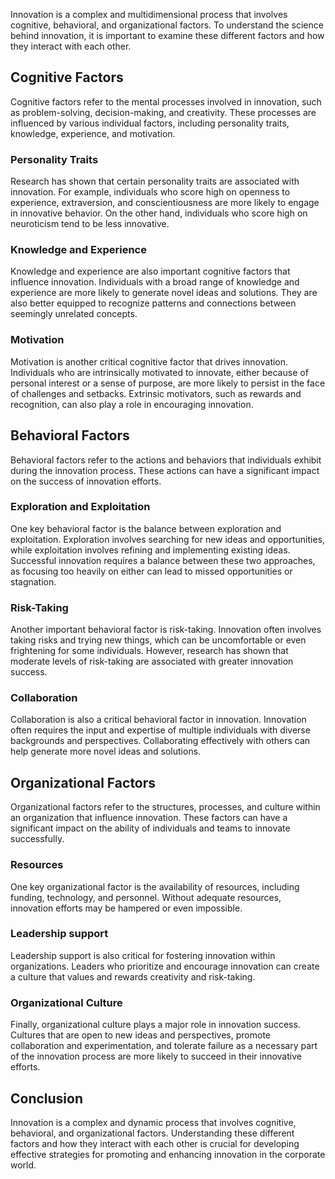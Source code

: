 
Innovation is a complex and multidimensional process that involves cognitive, behavioral, and organizational factors. To understand the science behind innovation, it is important to examine these different factors and how they interact with each other.

Cognitive Factors
-----------------

Cognitive factors refer to the mental processes involved in innovation, such as problem-solving, decision-making, and creativity. These processes are influenced by various individual factors, including personality traits, knowledge, experience, and motivation.

### Personality Traits

Research has shown that certain personality traits are associated with innovation. For example, individuals who score high on openness to experience, extraversion, and conscientiousness are more likely to engage in innovative behavior. On the other hand, individuals who score high on neuroticism tend to be less innovative.

### Knowledge and Experience

Knowledge and experience are also important cognitive factors that influence innovation. Individuals with a broad range of knowledge and experience are more likely to generate novel ideas and solutions. They are also better equipped to recognize patterns and connections between seemingly unrelated concepts.

### Motivation

Motivation is another critical cognitive factor that drives innovation. Individuals who are intrinsically motivated to innovate, either because of personal interest or a sense of purpose, are more likely to persist in the face of challenges and setbacks. Extrinsic motivators, such as rewards and recognition, can also play a role in encouraging innovation.

Behavioral Factors
------------------

Behavioral factors refer to the actions and behaviors that individuals exhibit during the innovation process. These actions can have a significant impact on the success of innovation efforts.

### Exploration and Exploitation

One key behavioral factor is the balance between exploration and exploitation. Exploration involves searching for new ideas and opportunities, while exploitation involves refining and implementing existing ideas. Successful innovation requires a balance between these two approaches, as focusing too heavily on either can lead to missed opportunities or stagnation.

### Risk-Taking

Another important behavioral factor is risk-taking. Innovation often involves taking risks and trying new things, which can be uncomfortable or even frightening for some individuals. However, research has shown that moderate levels of risk-taking are associated with greater innovation success.

### Collaboration

Collaboration is also a critical behavioral factor in innovation. Innovation often requires the input and expertise of multiple individuals with diverse backgrounds and perspectives. Collaborating effectively with others can help generate more novel ideas and solutions.

Organizational Factors
----------------------

Organizational factors refer to the structures, processes, and culture within an organization that influence innovation. These factors can have a significant impact on the ability of individuals and teams to innovate successfully.

### Resources

One key organizational factor is the availability of resources, including funding, technology, and personnel. Without adequate resources, innovation efforts may be hampered or even impossible.

### Leadership support

Leadership support is also critical for fostering innovation within organizations. Leaders who prioritize and encourage innovation can create a culture that values and rewards creativity and risk-taking.

### Organizational Culture

Finally, organizational culture plays a major role in innovation success. Cultures that are open to new ideas and perspectives, promote collaboration and experimentation, and tolerate failure as a necessary part of the innovation process are more likely to succeed in their innovative efforts.

Conclusion
----------

Innovation is a complex and dynamic process that involves cognitive, behavioral, and organizational factors. Understanding these different factors and how they interact with each other is crucial for developing effective strategies for promoting and enhancing innovation in the corporate world.

